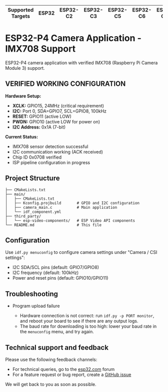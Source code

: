 | Supported Targets | ESP32 | ESP32-C2 | ESP32-C3 | ESP32-C5 | ESP32-C6 | ESP32-C61 | ESP32-H2 | ESP32-H21 | ESP32-H4 | ESP32-P4 | ESP32-S2 | ESP32-S3 | Linux |
| ----------------- | ----- | -------- | -------- | -------- | -------- | --------- | -------- | --------- | -------- | -------- | -------- | -------- | ----- |

# ESP32-P4 Camera Application - IMX708 Support

ESP32-P4 camera application with verified IMX708 (Raspberry Pi Camera Module 3) support.

## VERIFIED WORKING CONFIGURATION

**Hardware Setup:**
- **XCLK:** GPIO15, 24MHz (critical requirement)
- **I2C:** Port 0, SDA=GPIO7, SCL=GPIO8, 100kHz
- **RESET:** GPIO11 (active LOW)
- **PWDN:** GPIO10 (active LOW for power on)
- **I2C Address:** 0x1A (7-bit)

**Current Status:**
- IMX708 sensor detection successful
- I2C communication working (ACK received)
- Chip ID 0x0708 verified
- ISP pipeline configuration in progress

## Project Structure

```
├── CMakeLists.txt
├── main/
│   ├── CMakeLists.txt
│   ├── Kconfig.projbuild       # GPIO and I2C configuration
│   ├── camera_main.c           # Main application
│   └── idf_component.yml
├── third_party/
│   └── esp-video-components/   # ESP Video API components
└── README.md                   # This file
```

## Configuration

Use `idf.py menuconfig` to configure camera settings under "Camera / CSI settings":
- I2C SDA/SCL pins (default: GPIO7/GPIO8)
- I2C frequency (default: 100kHz)
- Power and reset pins (default: GPIO10/GPIO11)

## Troubleshooting

* Program upload failure

    * Hardware connection is not correct: run `idf.py -p PORT monitor`, and reboot your board to see if there are any output logs.
    * The baud rate for downloading is too high: lower your baud rate in the `menuconfig` menu, and try again.

## Technical support and feedback

Please use the following feedback channels:

* For technical queries, go to the [esp32.com](https://esp32.com/) forum
* For a feature request or bug report, create a [GitHub issue](https://github.com/espressif/esp-idf/issues)

We will get back to you as soon as possible.
